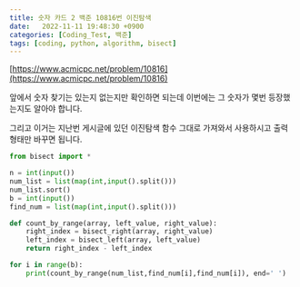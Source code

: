 ```yaml
---
title: 숫자 카드 2 백준 10816번 이진탐색
date:   2022-11-11 19:48:30 +0900
categories: [Coding_Test, 백준]
tags: [coding, python, algorithm, bisect]
---
```


[https://www.acmicpc.net/problem/10816](https://www.acmicpc.net/problem/10816)


앞에서 숫자 찾기는 있는지 없는지만 확인하면 되는데 이번에는 그 숫자가 몇번 등장했는지도 알아야 합니다.

그리고 이거는 지난번 게시글에 있던 이진탐색 함수 그대로 가져와서 사용하시고 출력 형태만 바꾸면 됩니다.

```py
from bisect import *

n = int(input())
num_list = list(map(int,input().split()))
num_list.sort()
b = int(input())
find_num = list(map(int,input().split()))

def count_by_range(array, left_value, right_value):
    right_index = bisect_right(array, right_value)
    left_index = bisect_left(array, left_value)
    return right_index - left_index

for i in range(b):
    print(count_by_range(num_list,find_num[i],find_num[i]), end=' ')
```